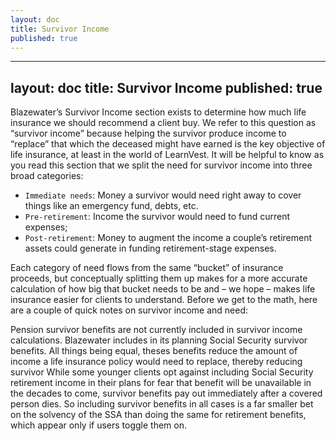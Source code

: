 ```yaml
---
layout: doc
title: Survivor Income
published: true
---
```

---
layout: doc
title: Survivor Income
published: true
---
Blazewater’s Survivor Income section exists to determine how much life insurance we should recommend a client buy. We refer to this question as “survivor income” because helping the survivor produce income to “replace” that which the deceased might have earned is the key objective of life insurance, at least in the world of LearnVest. It will be helpful to know as you read this section that we split the need for survivor income into three broad categories:
* `Immediate needs`: Money a survivor would need right away to cover things like an emergency fund, debts, etc.
* `Pre-retirement`: Income the survivor would need to fund current expenses;
* `Post-retirement`: Money to augment the income a couple’s retirement assets could generate in funding retirement-stage expenses.
 
Each category of need flows from the same “bucket” of insurance proceeds, but conceptually splitting them up makes for a more accurate calculation of how big that bucket needs to be and – we hope – makes life insurance easier for clients to understand.
Before we get to the math, here are a couple of quick notes on survivor income and need:
 
Pension survivor benefits are not currently included in survivor income calculations.
Blazewater includes in its planning Social Security survivor benefits. All things being equal, theses benefits reduce the amount of income a life insurance policy would need to replace, thereby reducing survivor 
While some younger clients opt against including Social Security retirement income in their plans for fear that benefit will be unavailable in the decades to come, survivor benefits pay out immediately after a covered person dies. So including survivor benefits in all cases is a far smaller bet on the solvency of the SSA than doing the same for retirement benefits, which appear only if users toggle them on.
